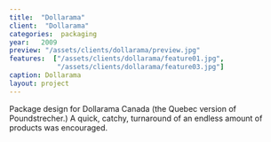 ```yaml
---
title:  "Dollarama"
client:  "Dollarama"
categories:  packaging
year:   2009
preview: "/assets/clients/dollarama/preview.jpg"
features:  ["/assets/clients/dollarama/feature01.jpg",
            "/assets/clients/dollarama/feature03.jpg"]
caption: Dollarama  
layout: project            
---
```


Package design for Dollarama Canada (the Quebec version of Poundstrecher.) A quick, catchy, turnaround of an endless amount of products was encouraged.
